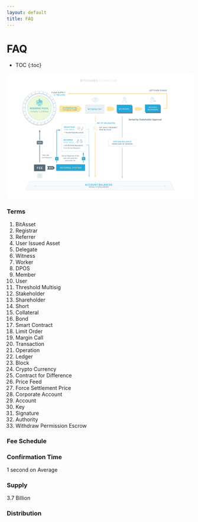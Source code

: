 ```yaml
---
layout: default
title: FAQ
---
```


# FAQ

* TOC
{:toc}

<center> <img src="/images/cashflow.png"/> </center>

### Terms 

1. BitAsset 
2. Registrar
3. Referrer
4. User Issued Asset
5. Delegate
6. Witness
7. Worker
8. DPOS
9. Member
10. User
11. Threshold Multisig 
12. Stakeholder
13. Shareholder
14. Short
15. Collateral
16. Bond
17. Smart Contract
18. Limit Order
19. Margin Call
19. Transaction
19. Operation
19. Ledger
19. Block
19. Crypto Currency
20. Contract for Difference
21. Price Feed
21. Force Settlement Price
22. Corporate Account 
22. Account
22. Key
22. Signature 
22. Authority
22. Withdraw Permission
    Escrow

### Fee Schedule

### Confirmation Time
1 second on Average

### Supply
3.7 Billion 

### Distribution
